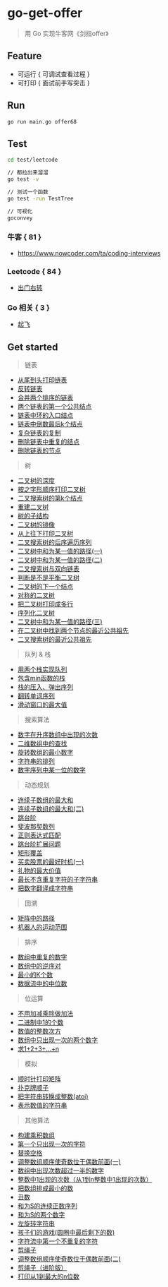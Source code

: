 # go-get-offer

> 用 Go 实现牛客网《剑指offer》

## Feature

* 可运行 { 可调试查看过程 }
* 可打印 { 面试前手写突击 }

## Run

```bash
go run main.go offer68
```

## Test

```bash
cd test/leetcode

// 都拉出来溜溜
go test -v

// 测试一个函数
go test -run TestTree

// 可视化
goconvey
```

### 牛客 { 81 }

* https://www.nowcoder.com/ta/coding-interviews

### Leetcode { 84 }

* [出门右转](./doc/leetcode/readme.md)

### Go 相关 { 3 }

* [起飞](./doc/language/readme.md)

## Get started

> 链表

* [从尾到头打印链表](./doc/offer/link/6.md) 
* [反转链表](./doc/offer/link/24.md) 
* [合并两个排序的链表](./doc/offer/link/25.md) 
* [两个链表的第一个公共结点](./doc/offer/link/52.md) 
* [链表中环的入口结点](./doc/offer/link/23.md) 
* [链表中倒数最后k个结点](./doc/offer/link/22.md) 
* [复杂链表的复制](./doc/offer/link/35.md) 
* [删除链表中重复的结点](./doc/offer/link/76.md) 
* [删除链表的节点](./doc/offer/link/18.md)

> 树

* [二叉树的深度](./doc/offer/tree/55.md) 
* [按之字形顺序打印二叉树](./doc/offer/tree/77.md) 
* [二叉搜索树的第k个结点](./doc/offer/tree/54.md) 
* [重建二叉树](./doc/offer/tree/7.md) 
* [树的子结构](./doc/offer/tree/26.md) 
* [二叉树的镜像](./doc/offer/tree/27.md) 
* [从上往下打印二叉树](./doc/offer/tree/32.md) 
* [二叉搜索树的后序遍历序列](./doc/offer/tree/33.md) 
* [二叉树中和为某一值的路径(一)](./doc/offer/tree/82.md) 
* [二叉树中和为某一值的路径(二)](./doc/offer/tree/34.md) 
* [二叉搜索树与双向链表](./doc/offer/tree/36.md) 
* [判断是不是平衡二叉树](./doc/offer/tree/79.md) 
* [二叉树的下一个结点](./doc/offer/tree/8.md) 
* [对称的二叉树](./doc/offer/tree/28.md) 
* [把二叉树打印成多行](./doc/offer/tree/78.md) 
* [序列化二叉树](./doc/offer/tree/37.md) 
* [二叉树中和为某一值的路径(三)](./doc/offer/tree/84.md)
* [在二叉树中找到两个节点的最近公共祖先](./doc/offer/tree/86.md)
* [二叉搜索树的最近公共祖先](./doc/offer/tree/68.md) 

> 队列 & 栈

* [用两个栈实现队列](./doc/offer/queueAndStack/9.md) 
* [包含min函数的栈](./doc/offer/queueAndStack/30.md) 
* [栈的压入、弹出序列](./doc/offer/queueAndStack/31.md) 
* [翻转单词序列](./doc/offer/queueAndStack/73.md) 
* [滑动窗口的最大值](./doc/offer/queueAndStack/59.md)

> 搜索算法

* [数字在升序数组中出现的次数](./doc/offer/search/53.md) 
* [二维数组中的查找](./doc/offer/search/4.md) 
* [旋转数组的最小数字](./doc/offer/search/11.md) 
* [字符串的排列](./doc/offer/search/38.md) 
* [数字序列中某一位的数字](./doc/offer/search/44.md)

> 动态规划

* [连续子数组的最大和](./doc/offer/dynamicProgramming/42.md) 
* [连续子数组的最大和(二)](./doc/offer/dynamicProgramming/85.md) 
* [跳台阶](./doc/offer/dynamicProgramming/69.md) 
* [斐波那契数列](./doc/offer/dynamicProgramming/10.md) 
* [正则表达式匹配](./doc/offer/dynamicProgramming/19.md) 
* [跳台阶扩展问题](./doc/offer/dynamicProgramming/71.md) 
* [矩形覆盖](./doc/offer/dynamicProgramming/70.md) 
* [买卖股票的最好时机(一)](./doc/offer/dynamicProgramming/63.md) 
* [礼物的最大价值](./doc/offer/dynamicProgramming/47.md) 
* [最长不含重复字符的子字符串](./doc/offer/dynamicProgramming/48.md) 
* [把数字翻译成字符串](./doc/offer/dynamicProgramming/46.md)

> 回溯

* [矩阵中的路径](./doc/offer/12.md) 
* [机器人的运动范围](./doc/offer/13.md) 

> 排序

* [数组中重复的数字](./doc/offer/sort/3.md) 
* [数组中的逆序对](./doc/offer/sort/51.md) 
* [最小的K个数](./doc/offer/sort/40.md) 
* [数据流中的中位数](./doc/offer/sort/41.md) 

> 位运算

* [不用加减乘除做加法](./doc/offer/65.md) 
* [二进制中1的个数](./doc/offer/15.md) 
* [数值的整数次方](./doc/offer/16.md) 
* [数组中只出现一次的两个数字](./doc/offer/56.md) 
* [求1+2+3+...+n](./doc/offer/64.md) 

> 模拟

* [顺时针打印矩阵](./doc/offer/29.md) 
* [扑克牌顺子](./doc/offer/61.md) 
* [把字符串转换成整数(atoi)](./doc/offer/67.md) 
* [表示数值的字符串](./doc/offer/20.md)

> 其他算法

* [构建乘积数组](./doc/offer/66.md) 
* [第一个只出现一次的字符](./doc/offer/50.md) 
* [替换空格](./doc/offer/5.md) 
* [调整数组顺序使奇数位于偶数前面(一)](./doc/offer/21.md) 
* [数组中出现次数超过一半的数字](./doc/offer/39.md) 
* [整数中1出现的次数（从1到n整数中1出现的次数）](./doc/offer/43.md) 
* [把数组排成最小的数](./doc/offer/45.md) 
* [丑数](./doc/offer/49.md) 
* [和为S的连续正数序列](./doc/offer/74.md) 
* [和为S的两个数字](./doc/offer/57.md) 
* [左旋转字符串](./doc/offer/58.md) 
* [孩子们的游戏(圆圈中最后剩下的数)](./doc/offer/62.md) 
* [字符流中第一个不重复的字符](./doc/offer/75.md) 
* [剪绳子](./doc/offer/14.md) 
* [调整数组顺序使奇数位于偶数前面(二)](./doc/offer/81.md) 
* [剪绳子（进阶版）](./doc/offer/83.md) 
* [打印从1到最大的n位数](./doc/offer/17.md)